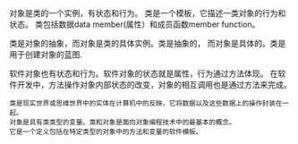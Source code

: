 对象是类的一个实例，有状态和行为。
类是一个模板，它描述一类对象的行为和状态。
类包括数据data member(属性）和成员函数member function。


类是对象的抽象，而对象是类的具体实例。类是抽象的，
而对象是具体的。类是用于创建对象的蓝图.


软件对象也有状态和行为。软件对象的状态就是属性，行为通过方法体现。
在软件开发中，方法操作对象内部状态的改变，对象的相互调用也是通过方法来完成。
```
类是现实世界或思维世界中的实体在计算机中的反映，它将数据以及这些数据上的操作封装在一起。
对象是具有类类型的变量。类和对象是面向对象编程技术中的最基本的概念。
它是一个定义包括在特定类型的对象中的方法和变量的软件模板。
```
